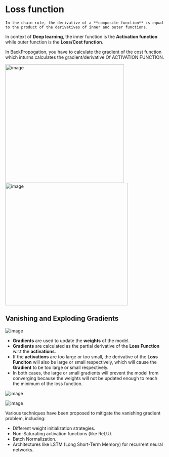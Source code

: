 # Loss function
```
In the chain rule, the derivative of a **composite function** is equal to the product of the derivatives of inner and outer functions.
```
In context of **Deep learning**, the inner function is the **Activation function** while outer function is the **Loss/Cost function**.

In BackPropogation, you have to calculate the gradient of  the cost function which inturns calculates the gradient/derivative
Of ACTIVATION FUNCTION.

<img width="375" alt="image" src="https://github.com/netgvarun2012/portfolio/assets/93938450/be17e92a-2049-45bb-9fba-c241488c1182">

<img width="387" alt="image" src="https://github.com/netgvarun2012/portfolio/assets/93938450/a683c791-15fd-497a-a80b-d59d7e4c37a0">


## Vanishing and Exploding Gradients

![image](https://github.com/netgvarun2012/portfolio/assets/93938450/774f381f-429f-41fa-abea-1640f9e776ad)

- **Gradients** are used to update the **weights** of the model.
- **Gradients** are calculated as the partial derivative of the **Loss Function** w.r.t the **activations**.
- If the **activations** are too large or too small, the derivative of the **Loss Funciton** will also be large or small respectively, which will cause the **Gradient** to be too large or small respectively.
- In both cases, the large or small gradients will prevent the model from converging because  the weights will not be updated enough to reach the minimum of the loss function.

![image](https://github.com/netgvarun2012/portfolio/assets/93938450/cfd205a8-64c5-4db7-8525-ad8cc9af0e1b)


![image](https://github.com/netgvarun2012/portfolio/assets/93938450/8031d4a1-d34f-485c-97eb-631e6efe845a)

Various techniques have been proposed to mitigate the vanishing gradient problem, including:
 - Different weight initialization strategies.
 - Non-Saturating activation functions (like ReLU).
 - Batch Normalization.
 - Architectures like LSTM (Long Short-Term Memory) for recurrent neural networks.

